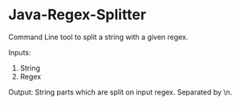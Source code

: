 # Java-Regex-Splitter
Command Line tool to split a string with a given regex.

Inputs:
1. String 
2. Regex

Output:
String parts which are split on input regex. Separated by \n.
